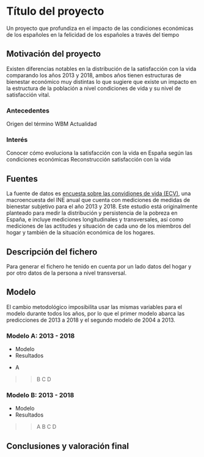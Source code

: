 # Título del proyecto
Un proyecto que profundiza en el impacto de las condiciones económicas de los españoles en la felicidad de los españoles a través del tiempo

## Motivación del proyecto
Existen diferencias notables en la distribución de la satisfacción con la vida comparando los años 2013 y 2018, ambos años tienen estructuras de bienestar económico muy distintas
lo que sugiere que existe un impacto en la estructura de la población a nivel condiciones de vida y su nivel de satisfacción vital.

### Antecedentes
Origen del término WBM
Actualidad

### Interés
Conocer cómo evoluciona la satisfacción con la vida en España según las condiciones económicas 
Reconstrucción satisfacción con la vida

## Fuentes
La fuente de datos es [encuesta sobre las convidiones de vida (ECV)](https://www.ine.es/dyngs/INEbase/es/operacion.htm?c=Estadistica_C&cid=1254736176807&menu=resultados&idp=1254735976608#!tabs-1254736194793), 
una macroencuesta del INE anual que cuenta con mediciones de medidas de bienestar subjetivo para el año 2013 y 2018.
Este estudio está originalmente planteado para medir la distribución y persistencia de la pobreza en España, e incluye mediciones longitudinales y transversales, 
así como mediciones de las actitudes y situación de cada uno de los miembros del hogar y también de la situación económica de los hogares. 

## Descripción del fichero
Para generar el fichero he tenido en cuenta por un lado datos del hogar y por otro datos de la persona a nivel transversal.  


## Modelo
El cambio metodológico imposibilita usar las mismas variables para el modelo durante todos los años, por lo que el primer modelo abarca las predicciones de 2013 a 2018 
y el segundo modelo de 2004 a 2013.

### Modelo A: 2013 - 2018

* Modelo
* Resultados
+ A
>> B
>> C
>> D

### Modelo B: 2013 - 2018

* Modelo
* Resultados
>> A
>> B
>> C
>> D

## Conclusiones y valoración final 
